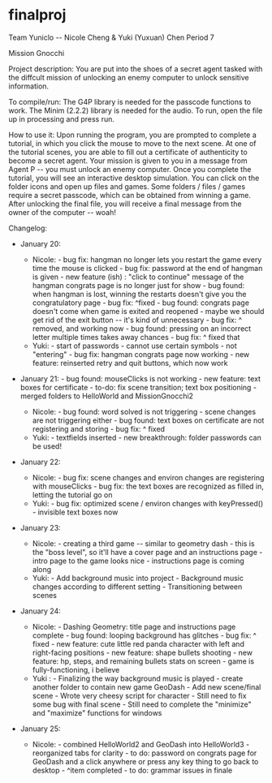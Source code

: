 # finalproj
Team Yuniclo -- Nicole Cheng & Yuki (Yuxuan) Chen
Period 7

Mission Gnocchi

Project description:
You are put into the shoes of a secret agent tasked with the diffcult mission of unlocking an enemy computer to unlock sensitive information.

To compile/run:
The G4P library is needed for the passcode functions to work. 
The Minim (2.2.2) library is needed for the audio.
To run, open the file up in processing and press run.

How to use it:
Upon running the program, you are prompted to complete a tutorial, in which you click the mouse to move to the next scene. 
At one of the tutorial scenes, you are able to fill out a certificate of authenticity to become a secret agent.
Your mission is given to you in a message from Agent P -- you must unlock an enemy computer. 
Once you complete the tutorial, you will see an interactive desktop simulation. 
You can click on the folder icons and open up files and games.
Some folders / files / games require a secret passcode, which can be obtained from winning a game.
After unlocking the final file, you will receive a final message from the owner of the computer -- woah!

Changelog:
- January 20:
	- Nicole:
            - bug fix: hangman no longer lets you restart the game every time the mouse is clicked
			- bug fix: password at the end of hangman is given
			- new feature (ish) : "click to continue" message of the hangman congrats page is no longer just for show
			- bug found: when hangman is lost, winning the restarts doesn't give you the congratulatory page
			- bug fix: ^fixed
			- bug found: congrats page doesn't come when game is exited and reopened
				- maybe we should get rid of the exit button -- it's kind of unnecessary
			- bug fix: ^ removed, and working now
			- bug found: pressing on an incorrect letter multiple times takes away chances
			- bug fix: ^ fixed that
	- Yuki:
			- start of passwords
				- cannot use certain symbols
				- not "entering"
			- bug fix: hangman congrats page now working
			- new feature: reinserted retry and quit buttons, which now work
			
- January 21:
			- bug found: mouseClicks is not working
			- new feature: text boxes for certificate
			- to-do: fix scene transition; text box positioning
			- merged folders to HelloWorld and MissionGnocchi2
	- Nicole:
			- bug found: word solved is not triggering
			- scene changes are not triggering either
			- bug found: text boxes on certificate are not registering and storing
			- bug fix: ^ fixed
	- Yuki:
			- textfields inserted
			- new breakthrough: folder passwords can be used!
- January 22:
	- Nicole:
			- bug fix: scene changes and environ changes are registering with mouseClicks
			- bug fix: the text boxes are recognized as filled in, letting the tutorial go on
	- Yuki:
			- bug fix: optimized scene / environ changes with keyPressed()
			- invisible text boxes now
- January 23:
	- Nicole:
			- creating a third game -- similar to geometry dash
			- this is the "boss level", so it'll have a cover page and an instructions page
			- intro page to the game looks nice
			- instructions page is coming along
	- Yuki:
			- Add background music into project
			- Background music changes according to different setting
			- Transitioning between scenes

- January 24:
	- Nicole:
			- Dashing Geometry: title page and instructions page complete
			- bug found: looping background has glitches
			- bug fix: ^ fixed
			- new feature: cute little red panda character with left and right-facing positions
			- new feature: shape bullets shooting
			- new feature: hp, steps, and remaining bullets stats on screen
			- game is fully-functioning, i believe
 	- Yuki :
			- Finalizing the way background music is played
			- create another folder to contain new game GeoDash
			- Add new scene/final scene
			- Wrote very cheesy script for character
			- Still need to fix some bug with final scene
			- Still need to complete the "minimize" and "maximize" functions for windows
- January 25:
	- Nicole:
			- combined HelloWorld2 and GeoDash into HelloWorld3
			- reorganized tabs for clarity
			- to do: password on congrats page for GeoDash and a click anywhere or press any key thing to go back to desktop
			- ^item completed
			- to do: grammar issues in finale